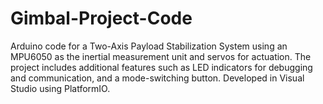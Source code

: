 # Gimbal-Project-Code
Arduino code for a Two-Axis Payload Stabilization System using an MPU6050 as the inertial measurement unit and servos for actuation. The project includes additional features such as LED indicators for debugging and communication, and a mode-switching button. Developed in Visual Studio using PlatformIO.
